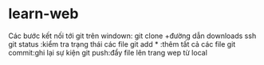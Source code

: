 # learn-web
Các bước kết nối tới git trên windown:
git clone +đường dẫn downloads ssh
git status :kiểm tra trạng thái các file
git add * :thêm tất cả các file 
git commit:ghi lại sự kiện
git push:đẩy file lên trang wep từ local
